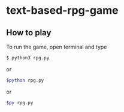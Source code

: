 # text-based-rpg-game
 
## How to play

To run the game, open terminal and type

```bash
$ python3 rpg.py
```
or

```bash
$python rpg.py
```
or 

```bash
$py rpg.py
```
